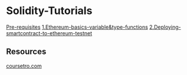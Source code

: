# Solidity-Tutorials

[Pre-requisites](https://github.com/SaifRehman/Solidity-Tutorials/tree/master/0-prerequistes)
[1.Ethereum-basics-variable&type-functions](https://github.com/SaifRehman/Solidity-Tutorials/tree/master/1.Ethereum-basics-variable%26type-functions)
[2.Deploying-smartcontract-to-ethereum-testnet](https://github.com/SaifRehman/Solidity-Tutorials/tree/master/2.Deploying-smartcontract-to-ethereum-testnet)

## Resources
[coursetro.com](https://coursetro.com/posts/code/99/Interacting-with-a-Smart-Contract-through-Web3.js-(Tutorial))